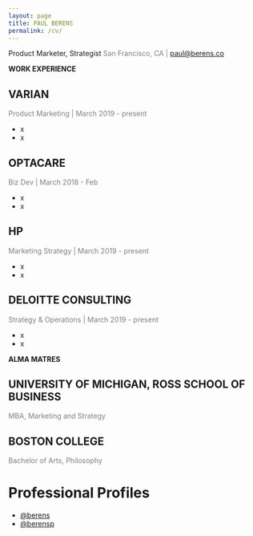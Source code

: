 ```yaml
---
layout: page
title: PAUL BERENS
permalink: /cv/
---
```

Product Marketer, Strategist
<span style="color:gray">San Francisco, CA | paul@berens.co</span>

<span class="muted small"><b>WORK EXPERIENCE</b></span>

## VARIAN
<span style="color:gray">Product Marketing | March 2019 - present</span>
- x
- x
## OPTACARE
<span style="color:gray">Biz Dev | March 2018 - Feb </span>
- x
- x
## HP
<span style="color:gray">Marketing Strategy | March 2019 - present</span>
- x
- x
## DELOITTE CONSULTING
<span style="color:gray">Strategy & Operations | March 2019 - present</span>
- x
- x

<p><span class="muted small"><b>ALMA MATRES</b></span>

## UNIVERSITY OF MICHIGAN, ROSS SCHOOL OF BUSINESS
<span style="color:gray">MBA, Marketing and Strategy</span>
## BOSTON COLLEGE
<span style="color:gray">Bachelor of Arts, Philosophy</span>

# Professional Profiles
- <a href="https://angel.co/berens" target="_blank"><i class="fab fa-angellist"></i></a> <a href="https://angel.co/berens" target="_blank">@berens</a>
- <a href="https://linkedin.com/in/berensp" target="_blank"><i class="fab fa-linkedin-in"></i></a> <a href="https://linkedin.com/in/berensp" target="_blank">@berensp</a>